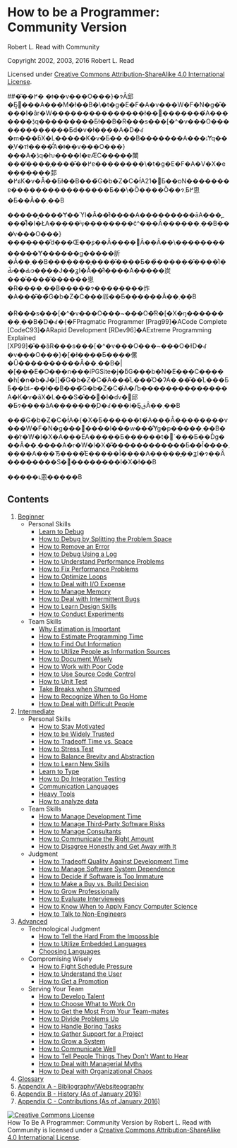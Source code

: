 # How to be a Programmer: Community Version
[//]: # (Version:1.0.0)
Robert L. Read with Community

Copyright 2002, 2003, 2016 Robert L. Read

Licensed under [Creative Commons Attribution-ShareAlike 4.0 International License](http://creativecommons.org/licenses/by-sa/4.0/).

##�͂��߂�
�ǂ��v���O���}�ɂȂ邱�Ƃ͓���A���M�ł��B�\�t�g�E�F�A�v���W�F�N�g�̎����I�ȃr�W���������������ł���������́A�������ڋq���������Ƃł��B�R���s���[�^�v���O�������������Ƃ͏d�v�ł����A�D�ꂽ�m���ƃX�L�����K�v�Ƃ��܂��B�������A���ۂɎq���̗V�тł����̂́A�ǂ��v���O���}���A�ڋq�ƕ����I�ɐӔC�����閳���̓����̗����̂��߂ɐ��������\�t�g�E�F�A�V�X�e�������邽�߂ɕK�v�Ȃ��Ƃł��B���̃G�b�Z�C�ł́A21�΂̂Ƃ��ɒN�������ɐ����������������Ƃ��\�Ȍ����Ȍ��ɂ܂Ƃ߂悤�Ƃ��Ă��܂��B

�����͔����Ɏ��ϓI�Ȃ��̂ł����A���������āA���̘_���͌l�I�ŁA�����̈ӌ��������ĉ^���Â������܂��B���̓v���O���}�������̎d���Œ��ʂ��Ȃ����΂Ȃ��Ȃ��\�������������Ɏ������g�����肵�Ă��܂��B�������̖����̑����Ƃ��̉������̑����͐l�Ԃ̏��Ԃɔ����Ɉ��ʓI�Ȃ��̂ł����A�����炭���͐����͂������悤�Ɍ����܂��B�����ɂ��������炸�A���͂��̃G�b�Z�C���𗧂��Ƃ������Ă��܂��B

�R���s���[�^�v���O���~���O�̓R�[�X�ŋ��������܂��B�D�ꂽ�{�FPragmatic Programmer [Prag99]�ACode Complete [CodeC93]�ARapid Development [RDev96]�AExtreme Programming Explained [XP99]�͂��ׂăR���s���[�^�v���O���~���O�ƗD�ꂽ�v���O���}�[�ł����Ƃ����傫�Ȗ����������Ă��܂��B�|�[���E�O���n���iPGSite�j�ƃG���b�N�E���C�����h[�n�b�J�[]�̃G�b�Z�C�́A���̋L���̑O�ɁA�܂��͂��̋L���ƂƂ��ɓǂނׂ��ł��B���̃G�b�Z�C�́A�Љ��������������A�K�v�ȃX�L���S�̂���I�ɗv�񂷂邱�Ƃɂ����āA�������̗D�ꂽ���i�Ƃ͈قȂ��܂��B

���̃G�b�Z�C�ł́A�{�X�Ƃ������t�́A���Ȃ��������v���W�F�N�g���񋟂����l���w���̂Ɏg�p�����܂��B���̓r�W�l�X�A���ЁA�����Ƃ������t�𓯋`���Ƃ��Ďg���Ă��܂����A�r�W�l�X�͂������������Ƃ��Î����܂����A���Ђ͌����̐E�����Î����A�����͈��ʓI�ɂ��Ȃ��������S�𕪂��������l�X�ł��B

�����ւ悤�����B

## Contents

1. [Beginner](1-Beginner)
	- Personal Skills
		- [Learn to Debug](1-Beginner/Personal-Skills/01-Learn%20To%20Debug.md)
		- [How to Debug by Splitting the Problem Space](1-Beginner/Personal-Skills/02-How%20to%20Debug%20by%20Splitting%20the%20Problem%20Space.md)
		- [How to Remove an Error](1-Beginner/Personal-Skills/03-How%20to%20Remove%20an%20Error.md)
		- [How to Debug Using a Log](1-Beginner/Personal-Skills/04-How%20to%20Debug%20Using%20a%20Log.md)
		- [How to Understand Performance Problems](1-Beginner/Personal-Skills/05-How%20to%20Understand%20Performance%20Problems.md)
		- [How to Fix Performance Problems](1-Beginner/Personal-Skills/06-How%20to%20Fix%20Performance%20Problems.md)
		- [How to Optimize Loops](1-Beginner/Personal-Skills/07-How%20to%20Optimize%20Loops.md)
		- [How to Deal with I/O Expense](1-Beginner/Personal-Skills/08-How%20to%20Deal%20with%20IO%20Expense.md)
		- [How to Manage Memory](1-Beginner/Personal-Skills/09-How%20to%20Manage%20Memory.md)
		- [How to Deal with Intermittent Bugs](1-Beginner/Personal-Skills/10-How%20to%20Deal%20with%20Intermittent%20Bugs.md)
		- [How to Learn Design Skills](1-Beginner/Personal-Skills/11-How%20to%20Learn%20Design%20Skills.md)
		- [How to Conduct Experiments](1-Beginner/Personal-Skills/12-How%20to%20Conduct%20Experiments.md)
	- Team Skills
		- [Why Estimation is Important](1-Beginner/Team-Skills/01-Why%20Estimation%20is%20Important.md)
		- [How to Estimate Programming Time](1-Beginner/Team-Skills/02-How%20to%20Estimate%20Programming%20Time.md)
		- [How to Find Out Information](1-Beginner/Team-Skills/03-How%20to%20Find%20Out%20Information.md)
		- [How to Utilize People as Information Sources](1-Beginner/Team-Skills/04-How%20to%20Utilize%20People%20as%20Information%20Sources.md)
		- [How to Document Wisely](1-Beginner/Team-Skills/05-How%20to%20Document%20Wisely.md)
		- [How to Work with Poor Code](1-Beginner/Team-Skills/06-How%20to%20Work%20with%20Poor%20Code.md)
		- [How to Use Source Code Control](1-Beginner/Team-Skills/07-How%20to%20Use%20Source%20Code%20Control.md)
		- [How to Unit Test](1-Beginner/Team-Skills/08-How%20to%20Unit%20Test.md)
		- [Take Breaks when Stumped](1-Beginner/Team-Skills/09-Take%20Breaks%20when%20Stumped.md)
		- [How to Recognize When to Go Home](1-Beginner/Team-Skills/10-How%20to%20Recognize%20When%20to%20Go%20Home.md)
		- [How to Deal with Difficult People](1-Beginner/Team-Skills/11-How%20to%20Deal%20with%20Difficult%20People.md)
2. [Intermediate](2-Intermediate)
	- Personal Skills
		- [How to Stay Motivated](2-Intermediate/Personal-Skills/01-How%20to%20Stay%20Motivated.md)
		- [How to be Widely Trusted](2-Intermediate/Personal-Skills/02-How%20to%20be%20Widely%20Trusted.md)
		- [How to Tradeoff Time vs. Space](2-Intermediate/Personal-Skills/03-How%20to%20Tradeoff%20Time%20vs%20Space.md)
		- [How to Stress Test](2-Intermediate/Personal-Skills/04-How%20to%20Stress%20Test.md)
		- [How to Balance Brevity and Abstraction](2-Intermediate/Personal-Skills/05-How%20to%20Balance%20Brevity%20and%20Abstraction.md)
		- [How to Learn New Skills](2-Intermediate/Personal-Skills/06-How%20to%20Learn%20New%20Skills.md)
		- [Learn to Type](2-Intermediate/Personal-Skills/07-Learn%20to%20Type.md)
		- [How to Do Integration Testing](2-Intermediate/Personal-Skills/08-How%20to%20Do%20Integration%20Testing.md)
		- [Communication Languages](2-Intermediate/Personal-Skills/09-Communication%20Languages.md)
		- [Heavy Tools](2-Intermediate/Personal-Skills/10-Heavy%20Tools.md)
		- [How to analyze data](2-Intermediate/Personal-Skills/11-How%20to%20analyze%20data.md)
	- Team Skills
		- [How to Manage Development Time](2-Intermediate/Team-Skills/01-How%20to%20Manage%20Development%20Time.md)
		- [How to Manage Third-Party Software Risks](2-Intermediate/Team-Skills/02-How%20to%20Manage%20Third-Party%20Software%20Risks.md)
		- [How to Manage Consultants](2-Intermediate/Team-Skills/03-How%20to%20Manage%20Consultants.md)
		- [How to Communicate the Right Amount](2-Intermediate/Team-Skills/04-How%20to%20Communicate%20the%20Right%20Amount.md)
		- [How to Disagree Honestly and Get Away with It](2-Intermediate/Team-Skills/05-How%20to%20Disagree%20Honestly%20and%20Get%20Away%20with%20It.md)
	- Judgment
		- [How to Tradeoff Quality Against Development Time](2-Intermediate/Judgment/01-How%20to%20Tradeoff%20Quality%20Against%20Development%20Time.md)
		- [How to Manage Software System Dependence](2-Intermediate/Judgment/02-How%20to%20Manage%20Software%20System%20Dependence.md)
		- [How to Decide if Software is Too Immature](2-Intermediate/Judgment/03-How%20to%20Decide%20if%20Software%20is%20Too%20Immature.md)
		- [How to Make a Buy vs. Build Decision](2-Intermediate/Judgment/04-How%20to%20Make%20a%20Buy%20vs%20Build%20Decision.md)
		- [How to Grow Professionally](2-Intermediate/Judgment/05-How%20to%20Grow%20Professionally.md)
		- [How to Evaluate Interviewees](2-Intermediate/Judgment/06-How%20to%20Evaluate%20Interviewees.md)
		- [How to Know When to Apply Fancy Computer Science](2-Intermediate/Judgment/07-How%20to%20Know%20When%20to%20Apply%20Fancy%20Computer%20Science.md)
		- [How to Talk to Non-Engineers](2-Intermediate/Judgment/08-How%20to%20Talk%20to%20Non-Engineers.md)
3. [Advanced](3-Advanced)
	- Technological Judgment
        - [How to Tell the Hard From the Impossible](3-Advanced/Technical-Judgment/01-How%20to%20Tell%20the%20Hard%20From%20the%20Impossible.md)
        - [How to Utilize Embedded Languages](3-Advanced/Technical-Judgment/02-How%20to%20Utilize%20Embedded%20Languages.md)
        - [Choosing Languages](3-Advanced/Technical-Judgment/03-Choosing%20Languages.md)
    - Compromising Wisely
        - [How to Fight Schedule Pressure](3-Advanced/Compromising-Wisely/01-How%20to%20Fight%20Schedule%20Pressure.md)
        - [How to Understand the User](3-Advanced/Compromising-Wisely/02-How%20to%20Understand%20the%20User.md)
        - [How to Get a Promotion](3-Advanced/Compromising-Wisely/03-How%20to%20Get%20a%20Promotion.md)
    - Serving Your Team
        - [How to Develop Talent](3-Advanced/Serving-Your-Team/01-How%20to%20Develop%20Talent.md)
        - [How to Choose What to Work On](3-Advanced/Serving-Your-Team/02-How%20to%20Choose%20What%20to%20Work%20On.md)
        - [How to Get the Most From Your Team-mates](3-Advanced/Serving-Your-Team/03-How%20to%20Get%20the%20Most%20From%20Your%20Teammates.md)
        - [How to Divide Problems Up](3-Advanced/Serving-Your-Team/04-How%20to%20Divide%20Problems%20Up.md)
        - [How to Handle Boring Tasks](3-Advanced/Serving-Your-Team/05-How%20to%20Handle%20Boring%20Tasks.md)
        - [How to Gather Support for a Project](3-Advanced/Serving-Your-Team/06-How%20to%20Gather%20Support%20for%20a%20Project.md)
        - [How to Grow a System](3-Advanced/Serving-Your-Team/07-How%20to%20Grow%20a%20System.md)
        - [How to Communicate Well](3-Advanced/Serving-Your-Team/08-How%20to%20Communicate%20Well.md)
        - [How to Tell People Things They Don't Want to Hear](3-Advanced/Serving-Your-Team/09-How%20to%20Tell%20People%20Things%20They%20Don't%20Want%20to%20Hear.md)
        - [How to Deal with Managerial Myths](3-Advanced/Serving-Your-Team/10-How%20to%20Deal%20with%20Managerial%20Myths.md)
        - [How to Deal with Organizational Chaos](3-Advanced/Serving-Your-Team/11-How%20to%20Deal%20with%20Organizational%20Chaos.md)
4. [Glossary](GLOSSARY.md)
5. [Appendix A - Bibliography/Websiteography](5-Bibliography.md)
6. [Appendix B - History (As of January 2016)](6-History.md)
6. [Appendix C - Contributions (As of January 2016)](7-Contributions.md)


<a rel="license" href="http://creativecommons.org/licenses/by-sa/4.0/"><img alt="Creative Commons License" style="border-width:0" src="https://i.creativecommons.org/l/by-sa/4.0/88x31.png" /></a><br /><span xmlns:dct="http://purl.org/dc/terms/" href="http://purl.org/dc/dcmitype/Text" property="dct:title" rel="dct:type">How To Be A Programmer: Community Version</span> by <span xmlns:cc="http://creativecommons.org/ns#" property="cc:attributionName">Robert L. Read with Community</span> is licensed under a <a rel="license" href="http://creativecommons.org/licenses/by-sa/4.0/">Creative Commons Attribution-ShareAlike 4.0 International License</a>.
